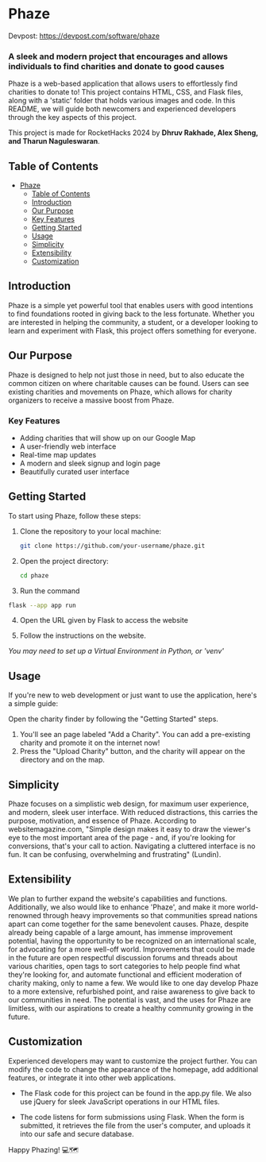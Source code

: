 # Phaze

Devpost: https://devpost.com/software/phaze

### A sleek and modern project that encourages and allows individuals to find charities and donate to good causes

Phaze is a web-based application that allows users to effortlessly find charities to donate to! This project contains HTML, CSS, and Flask files, along with a 'static' folder that holds various images and code. In this README, we will guide both newcomers and experienced developers through the key aspects of this project.

This project is made for RocketHacks 2024 by **Dhruv Rakhade, Alex Sheng, and Tharun Naguleswaran**.

## Table of Contents
- [Phaze](#phaze)
  - [Table of Contents](#table-of-contents)
  - [Introduction](#introduction)
  - [Our Purpose](#our-purpose)
  - [Key Features](#key-features)
  - [Getting Started](#getting-started)
  - [Usage](#usage)
  - [Simplicity](#simplicity)
  - [Extensibility](#extensibility)
  - [Customization](#customization)

## Introduction

Phaze is a simple yet powerful tool that enables users with good intentions to find foundations rooted in giving back to the less fortunate. Whether you are interested in helping the community, a student, or a developer looking to learn and experiment with Flask, this project offers something for everyone.

## Our Purpose

Phaze is designed to help not just those in need, but to also educate the common citizen on where charitable causes can be found. Users can see existing charities and movements on Phaze, which allows for charity organizers to receive a massive boost from Phaze.

### Key Features

- Adding charities that will show up on our Google Map
- A user-friendly web interface
- Real-time map updates
- A modern and sleek signup and login page
- Beautifully curated user interface

## Getting Started

To start using Phaze, follow these steps:

1. Clone the repository to your local machine:

   ```bash
   git clone https://github.com/your-username/phaze.git

2. Open the project directory:

    ```bash
    cd phaze

3. Run the command

  ```bash
  flask --app app run
  ```

4. Open the URL given by Flask to access the website

5. Follow the instructions on the website.

*You may need to set up a Virtual Environment in Python, or 'venv'*

## Usage

If you're new to web development or just want to use the application, here's a simple guide:

Open the charity finder by following the "Getting Started" steps.

1. You'll see an page labeled "Add a Charity". You can add a pre-existing charity and promote it on the internet now!
2. Press the "Upload Charity" button, and the charity will appear on the directory and on the map.

## Simplicity

Phaze focuses on a simplistic web design, for maximum user experience, and modern, sleek user interface. With reduced distractions, this carries the purpose, motivation, and essence of Phaze. According to websitemagazine.com, "Simple design makes it easy to draw the viewer's eye to the most important area of the page - and, if you're looking for conversions, that's your call to action. Navigating a cluttered interface is no fun. It can be confusing, overwhelming and frustrating" (Lundin).

## Extensibility

We plan to further expand the website's capabilities and functions. Additionally, we also would like to enhance 'Phaze', and make it more world-renowned through heavy improvements so that communities spread nations apart can come together for the same benevolent causes. Phaze, despite already being capable of a large amount, has immense improvement potential, having the opportunity to be recognized on an international scale, for advocating for a more well-off world. Improvements that could be made in the future are open respectful discussion forums and threads about various charities, open tags to sort categories to help people find what they're looking for, and automate functional and efficient moderation of charity making, only to name a few. We would like to one day develop Phaze to a more extensive, refurbished point, and raise awareness to give back to our communities in need. The potential is vast, and the uses for Phaze are limitless, with our aspirations to create a healthy community growing in the future.


## Customization

Experienced developers may want to customize the project further. You can modify the code to change the appearance of the homepage, add additional features, or integrate it into other web applications.

- The Flask code for this project can be found in the app.py file. We also use jQuery for sleek JavaScript operations in our HTML files.

- The code listens for form submissions using Flask. When the form is submitted, it retrieves the file from the user's computer, and uploads it into our safe and secure database.

Happy Phazing! 💻🗺️
